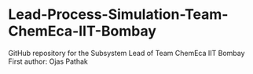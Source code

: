 # Lead-Process-Simulation-Team-ChemEca-IIT-Bombay
GitHub repository for the Subsystem Lead of Team ChemEca IIT Bombay
First author: Ojas Pathak
